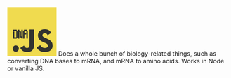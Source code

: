 <img src="dnajs.png" style="width: 7rem; height: 7rem;" />
Does a whole bunch of biology-related things, such as converting DNA bases to mRNA, and mRNA to amino acids. Works in Node or vanilla JS.
